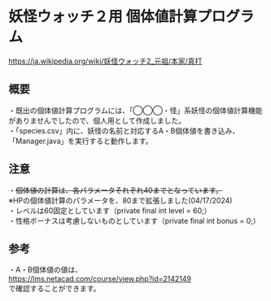 # 妖怪ウォッチ２用 個体値計算プログラム
https://ja.wikipedia.org/wiki/妖怪ウォッチ2_元祖/本家/真打

## 概要
・既出の個体値計算プログラムには、「◯◯◯・怪」系妖怪の個体値計算機能がありませんでしたので、個人用として作成しました。<br>
・「species.csv」内に、妖怪の名前と対応するA・B個体値を書き込み、「Manager.java」を実行すると動作します。<br>

## 注意
・~~個体値の計算は、各パラメータそれぞれ40までとなっています。~~<br>
※HPの個体値計算のパラメータを、80まで拡張しました(04/17/2024)<br>
・レベルは60固定としています（private final int level = 60;）<br>
・性格ボーナスは考慮しないものとしています（private final int bonus = 0;）<br>

## 参考
・A・B個体値の値は、<br>
https://lms.netacad.com/course/view.php?id=2142149<br>
で確認することができます。
